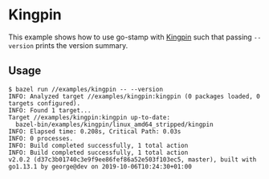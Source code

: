 # Kingpin

This example shows how to use go-stamp with [Kingpin](https://github.com/alecthomas/kingpin) such that passing `--version` prints the version summary.

## Usage

```
$ bazel run //examples/kingpin -- --version
INFO: Analyzed target //examples/kingpin:kingpin (0 packages loaded, 0 targets configured).
INFO: Found 1 target...
Target //examples/kingpin:kingpin up-to-date:
  bazel-bin/examples/kingpin/linux_amd64_stripped/kingpin
INFO: Elapsed time: 0.208s, Critical Path: 0.03s
INFO: 0 processes.
INFO: Build completed successfully, 1 total action
INFO: Build completed successfully, 1 total action
v2.0.2 (d37c3b01740c3e9f9ee86fef86a52e503f103ec5, master), built with go1.13.1 by george@dev on 2019-10-06T10:24:30+01:00
```

